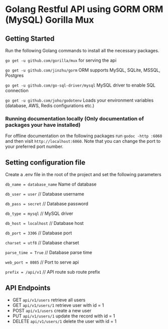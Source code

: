 # Golang Restful API using GORM ORM (MySQL) Gorilla Mux

## Getting Started
Run the following Golang commands to install all the necessary packages.

`go get -u github.com/gorilla/mux` for serving the api

`go get -u github.com/jinzhu/gorm` ORM supports MySQL, SQLite, MSSQL, Postgres

`go get -u github.com/go-sql-driver/mysql` MySQL driver to enable SQL connection

`go get -u github.com/joho/godotenv` Loads your environment variables (database, AWS, Redis configurations etc.)

### Running documentation locally (Only documentation of packages your have installed)
For offline documentation on the following packages run `godoc -http :6060` and then visit `http://localhost:6060`. Note that you can change the port to your preferred port number.

## Setting configuration file
Create a .env file in the root of the project and set the following parameters

`db_name = database_name` Name of database

`db_user = user`  // Database username

`db_pass = secret` // Database password

`db_type = mysql`   // MySQL driver

`db_host = localhost` // Database host

`db_port = 3306`  // Database port

`charset = utf8` // Database charset

`parse_time = True` // Database parse time

`web_port = 8085`   // Port to serve api

`prefix = /api/v1`  // API route sub route prefix

## API Endpoints

* GET `api/v1/users` retrieve all users
* GET `api/v1/users/1` retrieve user with id = 1
* POST `api/v1/users` create a new user
* PUT `api/v1/users/1` update the record with id = 1
* DELETE `api/v1/users/1` delete the user with id = 1
